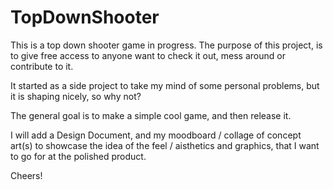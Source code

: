# TopDownShooter

This is a top down shooter game in progress. 
The purpose of this project, is to give free access to anyone want to check it out, mess around or contribute to it. 

It started as a side project to take my mind of some personal problems, but it is shaping nicely, so why not?

The general goal is to make a simple cool game, and then release it. 

I will add a Design Document, and my moodboard / collage of concept art(s) to showcase the idea of the feel / aisthetics and graphics, that I want to go for
at the polished product. 

Cheers!

